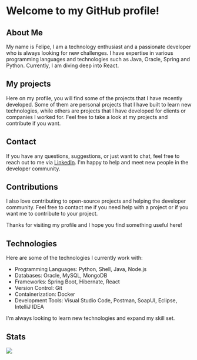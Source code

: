 # Welcome to my GitHub profile!
## About Me
My name is Felipe, I am a technology enthusiast and a passionate developer who is always looking for new challenges. I have expertise in various programming languages and technologies such as Java, Oracle, Spring and Python. Currently, I am diving deep into React.

## My projects
Here on my profile, you will find some of the projects that I have recently developed. Some of them are personal projects that I have built to learn new technologies, while others are projects that I have developed for clients or companies I worked for. Feel free to take a look at my projects and contribute if you want.

## Contact
If you have any questions, suggestions, or just want to chat, feel free to reach out to me via [LinkedIn](https://www.linkedin.com/in/felipe-alcantara-queiroz/). I'm happy to help and meet new people in the developer community.

## Contributions
I also love contributing to open-source projects and helping the developer community. Feel free to contact me if you need help with a project or if you want me to contribute to your project.

Thanks for visiting my profile and I hope you find something useful here!

## Technologies

Here are some of the technologies I currently work with:
- Programming Languages: Python, Shell, Java, Node.js
- Databases: Oracle, MySQL, MongoDB
- Frameworks: Spring Boot, Hibernate, React
- Version Control: Git
- Containerization: Docker
- Development Tools: Visual Studio Code, Postman, SoapUI, Eclipse, IntelliJ IDEA

I'm always looking to learn new technologies and expand my skill set. 

## Stats
<img src="https://github-readme-stats.vercel.app/api/top-langs/?username=felipe-a-queiroz&layout=compact"/>
